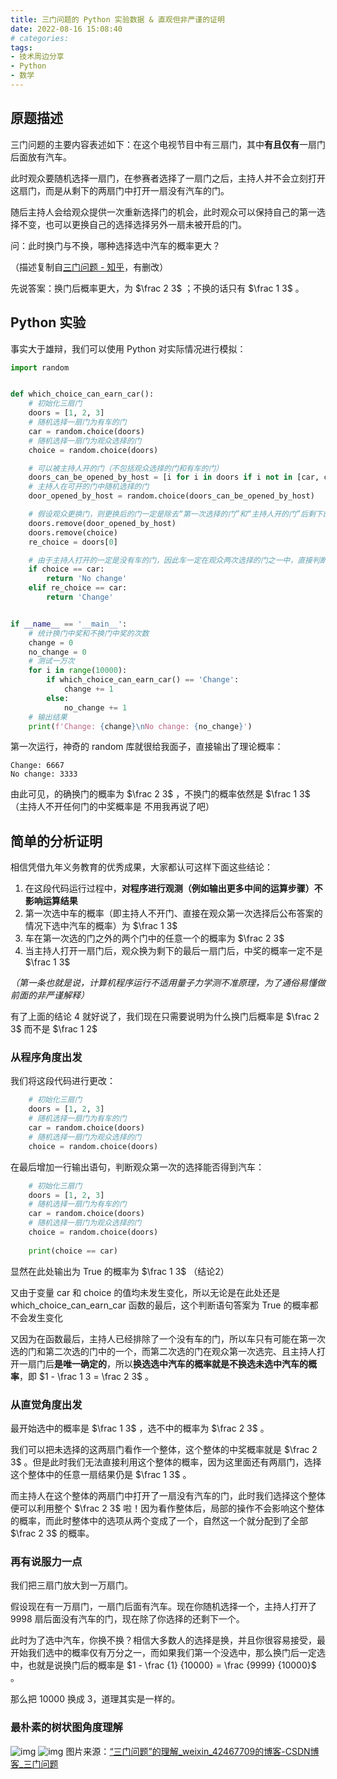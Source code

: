 ```yaml
---
title: 三门问题的 Python 实验数据 & 直观但非严谨的证明
date: 2022-08-16 15:08:40
# categories:
tags:
- 技术周边分享
- Python
- 数学
---
```


## 原题描述

三门问题的主要内容表述如下：在这个电视节目中有三扇门，其中**有且仅有**一扇门后面放有汽车。

此时观众要随机选择一扇门，在参赛者选择了一扇门之后，主持人并不会立刻打开这扇门，而是从剩下的两扇门中打开一扇没有汽车的门。

随后主持人会给观众提供一次重新选择门的机会，此时观众可以保持自己的第一选择不变，也可以更换自己的选择选择另外一扇未被开启的门。

问：此时换门与不换，哪种选择选中汽车的概率更大？

（描述复制自[三门问题 - 知乎](https://www.zhihu.com/topic/20046051/intro)，有删改）

先说答案：换门后概率更大，为 $\frac 2 3$ ；不换的话只有 $\frac 1 3$ 。

## Python 实验

事实大于雄辩，我们可以使用 Python 对实际情况进行模拟：

```python
import random


def which_choice_can_earn_car():
    # 初始化三扇门
    doors = [1, 2, 3]
    # 随机选择一扇门为有车的门
    car = random.choice(doors)
    # 随机选择一扇门为观众选择的门
    choice = random.choice(doors)

    # 可以被主持人开的门（不包括观众选择的门和有车的门）
    doors_can_be_opened_by_host = [i for i in doors if i not in [car, choice]]
    # 主持人在可开的门中随机选择的门
    door_opened_by_host = random.choice(doors_can_be_opened_by_host)

    # 假设观众更换门，则更换后的门一定是除去“第一次选择的门”和“主持人开的门”后剩下的唯一一个
    doors.remove(door_opened_by_host)
    doors.remove(choice)
    re_choice = doors[0]

    # 由于主持人打开的一定是没有车的门，因此车一定在观众两次选择的门之一中，直接判断这两个门后面是否有车，即可知道是否应该换
    if choice == car:
        return 'No change'
    elif re_choice == car:
        return 'Change'


if __name__ == '__main__':
    # 统计换门中奖和不换门中奖的次数
    change = 0
    no_change = 0
    # 测试一万次
    for i in range(10000):
        if which_choice_can_earn_car() == 'Change':
            change += 1
        else:
            no_change += 1
    # 输出结果
    print(f'Change: {change}\nNo change: {no_change}')
```

第一次运行，神奇的 random 库就很给我面子，直接输出了理论概率：

```
Change: 6667
No change: 3333
```

由此可见，的确换门的概率为 $\frac 2 3$ ，不换门的概率依然是 $\frac 1 3$ （主持人不开任何门的中奖概率是  不用我再说了吧）

## 简单的分析证明

相信凭借九年义务教育的优秀成果，大家都认可这样下面这些结论：

1. 在这段代码运行过程中，**对程序进行观测（例如输出更多中间的运算步骤）不影响运算结果**
2. 第一次选中车的概率（即主持人不开门、直接在观众第一次选择后公布答案的情况下选中汽车的概率）为 $\frac 1 3$ 
3. 车在第一次选的门之外的两个门中的任意一个的概率为 $\frac 2 3$ 
4. 当主持人打开一扇门后，观众换为剩下的最后一扇门后，中奖的概率一定不是 $\frac 1 3$ 

*（第一条也就是说，计算机程序运行不适用量子力学测不准原理，为了通俗易懂做前面的非严谨解释）*

有了上面的结论 4 就好说了，我们现在只需要说明为什么换门后概率是 $\frac 2 3$ 而不是 $\frac 1 2$ 

### 从程序角度出发

我们将这段代码进行更改：

```python
    # 初始化三扇门
    doors = [1, 2, 3]
    # 随机选择一扇门为有车的门
    car = random.choice(doors)
    # 随机选择一扇门为观众选择的门
    choice = random.choice(doors)
```

在最后增加一行输出语句，判断观众第一次的选择能否得到汽车：

```python
    # 初始化三扇门
    doors = [1, 2, 3]
    # 随机选择一扇门为有车的门
    car = random.choice(doors)
    # 随机选择一扇门为观众选择的门
    choice = random.choice(doors)
    
    print(choice == car)
```

显然在此处输出为 True 的概率为 $\frac 1 3$ （结论2）

又由于变量 car 和 choice 的值均未发生变化，所以无论是在此处还是 which_choice_can_earn_car 函数的最后，这个判断语句答案为 True 的概率都不会发生变化

又因为在函数最后，主持人已经排除了一个没有车的门，所以车只有可能在第一次选的门和第二次选的门中的一个，而第二次选的门在观众第一次选完、且主持人打开一扇门后**是唯一确定的**，所以**换选选中汽车的概率就是不换选未选中汽车的概率**，即 $1 - \frac 1 3 = \frac 2 3$ 。

### 从直觉角度出发

最开始选中的概率是 $\frac 1 3$ ，选不中的概率为 $\frac 2 3$ 。

我们可以把未选择的这两扇门看作一个整体，这个整体的中奖概率就是 $\frac 2 3$ 。但是此时我们无法直接利用这个整体的概率，因为这里面还有两扇门，选择这个整体中的任意一扇结果仍是 $\frac 1 3$ 。

而主持人在这个整体的两扇门中打开了一扇没有汽车的门，此时我们选择这个整体便可以利用整个 $\frac 2 3$ 啦！因为看作整体后，局部的操作不会影响这个整体的概率，而此时整体中的选项从两个变成了一个，自然这一个就分配到了全部 $\frac 2 3$ 的概率。

### 再有说服力一点

我们把三扇门放大到一万扇门。

假设现在有一万扇门，一扇门后面有汽车。现在你随机选择一个，主持人打开了 9998 扇后面没有汽车的门，现在除了你选择的还剩下一个。

此时为了选中汽车，你换不换？相信大多数人的选择是换，并且你很容易接受，最开始我们选中的概率仅有万分之一，而如果我们第一个没选中，那么换门后一定选中，也就是说换门后的概率是 $1 - \frac {1} {10000} = \frac {9999} {10000}$ 。

那么把 10000 换成 3，道理其实是一样的。

### 最朴素的树状图角度理解

![img](https://cdn.yixiangzhilv.com/images/2c679700e984515451c8c51b3fcdbbb0.png)
![img](https://cdn.yixiangzhilv.com/images/69c98359b8db273d47a30998b0d5f978.png)
图片来源：[“三门问题”的理解_weixin_42467709的博客-CSDN博客_三门问题](https://blog.csdn.net/weixin_42467709/article/details/82882617) 

